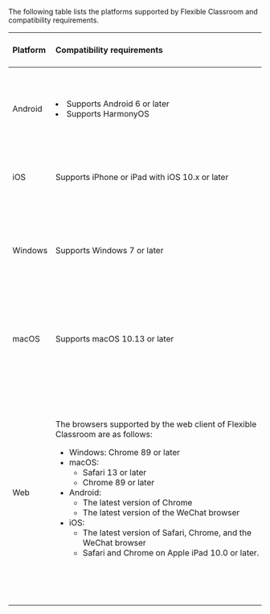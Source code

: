 The following table lists the platforms supported by Flexible Classroom and compatibility requirements.

| Platform | <span style="white-space:nowrap;">Compatibility requirements&emsp;&emsp;&emsp;&emsp;&emsp;&emsp;&emsp;&emsp;&emsp;&emsp;&emsp;&emsp;&emsp;</span> | Recommended hardware settings |
| :------ | :-------------------------------------------------------------------------------------------------------------------------------------------------------------------------------------------------------------------------------------------------------------------------------------------------------------------------------------------------------------------------------------------------------- | :----------------------------------------------------------------------------------------------------------------------------------------------------------------------------------------------------------------------------------------------------------- |
| Android | <li>Supports Android 6 or later</li><li>Supports HarmonyOS</li> | <li>Agora recommends using mid-to-high-end Android devices with a RAM of 3GB or more.</li> |
| iOS | Supports iPhone or iPad with iOS 10.x or later | <li>iPad mini 4th generation or later</li><li>iPhone 7 or later</li> |
| Windows | Supports Windows 7 or later | <li>Agora recommends using the i5 processor 8th generation or later.</li><li>The RAM should be 8GB and more.</li> |
| macOS | Supports macOS 10.13 or later | <li>For Intel chips: The RAM should be 4GB or more.</li><li>For M1 chips: The RAM should be 8GB or more.</li> |
| Web | The browsers supported by the web client of Flexible Classroom are as follows:<ul><li>Windows: Chrome 89 or later</li><li>macOS:<ul><li>Safari 13 or later</li><li>Chrome 89 or later</li></ul></li><li>Android:<ul><li>The latest version of Chrome</li><li>The latest version of the WeChat browser</li></ul></li></div><li>iOS:<ul><li>The latest version of Safari, Chrome, and the WeChat browser</li><li>Safari and Chrome on Apple iPad 10.0 or later.</li></ul></li></ul> | <li>Using the web client of Flexible Classroom on mobile browsers has several known issues. For details, see the <a href="/en/Video/web_sdk_known_issues?platform=Web#mobile" target="_blank">known issues</a>.</li><li>To ensure a better end-user experience, Agora highly recommends using Flexible Classroom on the latest version of Desktop Chrome.</li> |
